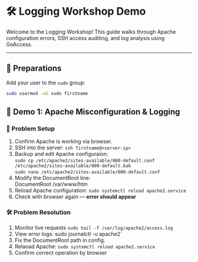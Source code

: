 
# 🛠️ Logging Workshop Demo

Welcome to the Logging Workshop! This guide walks through Apache configuration errors, SSH access auditing, and log analysis using GoAccess.

---

## 🔧 Preparations

Add your user to the `sudo` group:

```bash
sudo usermod -aG sudo firstname
```


## 🧪 Demo 1: Apache Misconfiguration & Logging
### 🐣 Problem Setup  
1. Confirm Apache is working via browser.
2. SSH into the server:
   `ssh firstname@<server-ip>`
3. Backup and edit Apache configuraion:  
`sudo cp /etc/apache2/sites-available/000-default.conf /etc/apache2/sites-available/000-default.bak`  
`sudo nano /etc/apache2/sites-available/000-default.conf`
4. Modify the DocumentRoot line:  
DocumentRoot /var/www/htm
5. Reload Apache configuration: `sudo systemctl reload apache2.service`
6. Check with browser again — **error should appear**

### 🛠️ Problem Resolution  
1. Monitor live requests
`sudo tail -f /var/log/apache2/access.log`
2. View error logs: sudo journalctl -u apache2`
3. Fix the DocumentRoot path in config.
4. Relaoad Apache: `sudo systemctl reload apache2.service`
5. Confirm correct operation by browser


